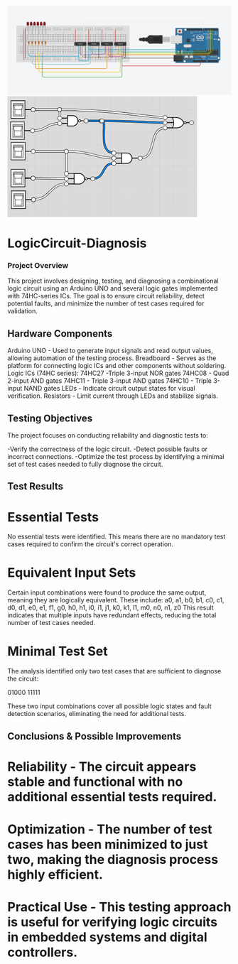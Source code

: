 
![alt text](Schema.jpeg) 
![alt text](<7 (1).PNG>)
# LogicCircuit-Diagnosis

### Project Overview
This project involves designing, testing, and diagnosing a combinational logic circuit using an Arduino UNO and several logic gates implemented with 74HC-series ICs. The goal is to ensure circuit reliability, detect potential faults, and minimize the number of test cases required for validation.

## Hardware Components
Arduino UNO - Used to generate input signals and read output values, allowing automation of the testing process.
Breadboard - Serves as the platform for connecting logic ICs and other components without soldering.
Logic ICs (74HC series):
74HC27 -Triple 3-input NOR gates
74HC08 - Quad 2-input AND gates
74HC11 - Triple 3-input AND gates
74HC10 - Triple 3-input NAND gates
LEDs - Indicate circuit output states for visual verification.
Resistors - Limit current through LEDs and stabilize signals.

## Testing Objectives
The project focuses on conducting reliability and diagnostic tests to:

-Verify the correctness of the logic circuit.
-Detect possible faults or incorrect connections.
-Optimize the test process by identifying a minimal set of test cases needed to fully diagnose the circuit.
## Test Results
# Essential Tests
No essential tests were identified. This means there are no mandatory test cases required to confirm the circuit's correct operation.
# Equivalent Input Sets
Certain input combinations were found to produce the same output, meaning they are logically equivalent. These include:
a0, a1, b0, b1, c0, c1, d0, d1, e0, e1, f1, g0, h0, h1, i0, i1, j1, k0, k1, l1, m0, n0, n1, z0
This result indicates that multiple inputs have redundant effects, reducing the total number of test cases needed.

# Minimal Test Set
The analysis identified only two test cases that are sufficient to diagnose the circuit:

01000
11111

These two input combinations cover all possible logic states and fault detection scenarios, eliminating the need for additional tests.

## Conclusions & Possible Improvements

# Reliability - The circuit appears stable and functional with no additional essential tests required.
# Optimization -  The number of test cases has been minimized to just two, making the diagnosis process highly efficient.
# Practical Use - This testing approach is useful for verifying logic circuits in embedded systems and digital controllers.